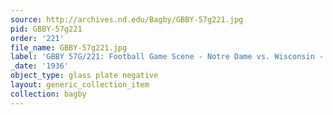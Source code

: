 ```yaml
---
source: http://archives.nd.edu/Bagby/GBBY-57g221.jpg
pid: GBBY-57g221
order: '221'
file_name: GBBY-57g221.jpg
label: 'GBBY 57G/221: Football Game Scene - Notre Dame vs. Wisconsin - 1936'
_date: '1936'
object_type: glass plate negative
layout: generic_collection_item
collection: bagby
---
```

